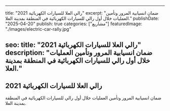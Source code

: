 
---
title: "رالي العلا للسيارات الكهربائية 2021"
excerpt: "ضمان انسيابية المرور وتأمين العمليات خلال أول رالي للسيارات الكهربائية في المنطقة بمدينة العلا."
publishDate: "2025-04-20"
publish: true
categories: ["مشاريع"]
featuredImage: "./images/electric-car-rally.jpg"

seo:
  title: "رالي العلا للسيارات الكهربائية 2021"
  description: "ضمان انسيابية المرور وتأمين العمليات خلال أول رالي للسيارات الكهربائية في المنطقة بمدينة العلا."
---

## رالي العلا للسيارات الكهربائية 2021
ضمان انسيابية المرور وتأمين العمليات خلال أول رالي للسيارات الكهربائية في المنطقة بمدينة العلا.
